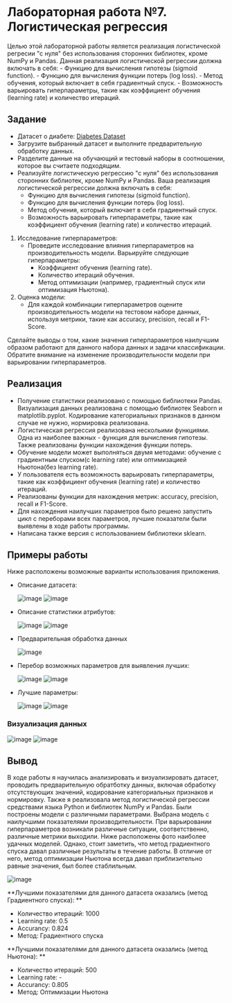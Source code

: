 # Лабораторная работа №7. Логистическая регрессия

Целью этой лабораторной работы является реализация логистической регресии "с нуля" без использования сторонних библиотек, кроме NumPy и Pandas. Данная реализация логистической регрессии должна включать в себя:
    - Функцию для вычисления гипотезы (sigmoid function).
    - Функцию для вычисления функции потерь (log loss).
    - Метод обучения, который включает в себя градиентный спуск.
    - Возможность варьировать гиперпараметры, такие как коэффициент обучения (learning rate) и количество итераций.

## Задание
- Датасет о диабете: [Diabetes Dataset](https://www.kaggle.com/uciml/pima-indians-diabetes-database)
- Загрузите выбранный датасет и выполните предварительную обработку данных.
- Разделите данные на обучающий и тестовый наборы в соотношении, которое вы считаете подходящим.
- Реализуйте логистическую регрессию "с нуля" без использования сторонних библиотек, кроме NumPy и Pandas. Ваша реализация логистической регрессии должна включать в себя:
    - Функцию для вычисления гипотезы (sigmoid function).
    - Функцию для вычисления функции потерь (log loss).
    - Метод обучения, который включает в себя градиентный спуск.
    - Возможность варьировать гиперпараметры, такие как коэффициент обучения (learning rate) и количество итераций.
1. Исследование гиперпараметров:
    - Проведите исследование влияния гиперпараметров на производительность модели. Варьируйте следующие гиперпараметры:
        - Коэффициент обучения (learning rate).
        - Количество итераций обучения.
        - Метод оптимизации (например, градиентный спуск или оптимизация Ньютона).
2. Оценка модели:
    - Для каждой комбинации гиперпараметров оцените производительность модели на тестовом наборе данных, используя метрики, такие как accuracy, precision, recall и F1-Score.

Сделайте выводы о том, какие значения гиперпараметров наилучшим образом работают для данного набора данных и задачи классификации. Обратите внимание на изменение производительности модели при варьировании гиперпараметров.

## Реализация
- Получение статистики реализовано с помощью библиотеки Pandas. Визуализация данных реализована с помощью библиотек Seaborn и matplotlib.pyplot. Кодирование категориальных признаков в данном случае не нужно, нормировка реализована.
- Логистическая регрессия реализована нескольими функциями. Одна из наиболее важных - функция для вычисления гипотезы. Также реализованы функции нахождения функции потерь.
- Обучение модели может выполняться двумя методами: обучение с градиентным спуском(с learning rate) или оптимизацией Ньютона(без learning rate). 
- У пользователя есть возможность варьировать гиперпараметры, такие как коэффициент обучения (learning rate) и количество итераций.
- Реализованы функции для нахождения метрик: accuracy, precision, recall и F1-Score.
- Для нахождения наилучших параметров было решено запустить цикл с переборами всех параметров, лучшие показатели были выявлены в ходе работы программы.
- Написана также версия с использованием библиотеки sklearn.

## Примеры работы

Ниже расположены возможные варианты использования приложения.

- Описание датасета:

  ![image](https://github.com/ITSamantha/Artificial_Intelligence_Systems/assets/100091168/153adc0f-918c-448d-8f07-0de9a73db557)
  ![image](https://github.com/ITSamantha/Artificial_Intelligence_Systems/assets/100091168/cdc0044b-fd2b-4bd5-9d66-b939c4118dc3)

- Описание статистики атрибутов:

  ![image](https://github.com/ITSamantha/Artificial_Intelligence_Systems/assets/100091168/b7c4892b-d139-414a-86c7-c92f46934c9f)
  ![image](https://github.com/ITSamantha/Artificial_Intelligence_Systems/assets/100091168/0ebea341-ec1d-4cd1-9a84-c6c0d6e7aca1)

- Предварительная обработка данных

  ![image](https://github.com/ITSamantha/Artificial_Intelligence_Systems/assets/100091168/a8142168-5c6b-4e6a-bcfa-b797491fb140)

- Перебор возможных параметров для выявления лучших:
  
  ![image](https://github.com/ITSamantha/Artificial_Intelligence_Systems/assets/100091168/6ad33ffa-6364-42b2-a325-5e3f84296f29)
  ![image](https://github.com/ITSamantha/Artificial_Intelligence_Systems/assets/100091168/208bad0d-b2d3-4b31-b8a7-47b3cf0da9de)

- Лучшие параметры:

  ![image](https://github.com/ITSamantha/Artificial_Intelligence_Systems/assets/100091168/ba6ff719-f743-4afe-b924-50b9411df60d)
  ![image](https://github.com/ITSamantha/Artificial_Intelligence_Systems/assets/100091168/d7edbace-7d54-4529-9f91-96f09a19528c)

### Визуализация данных

  ![image](https://github.com/ITSamantha/Artificial_Intelligence_Systems/assets/100091168/9046f47b-c6a9-4964-b0e8-b34868425773)
  ![image](https://github.com/ITSamantha/Artificial_Intelligence_Systems/assets/100091168/42be7981-d0fa-4fef-9776-86a402b41920)

## Вывод
В ходе работы я научилась анализировать и визуализировать датасет, проводить предварительную обратботку данных, включая обработку отсутствующих значений, кодирование категориальных признаков и нормировку. Также я реализовала метод логистической регрессии средствами языка Python и библиотек NumPy и Pandas. Были построены модели с различными параметрами. Выбрана модель с наилучшими показателями производительности. При варьировании гиперпараметров возникали различные ситуации, соответственно, различные метрики выходили. Ниже расположены фото наиболее удачных моделей. Однако, стоит заметить, что метод градиентного спуска давал различные результаты в течение работы. В отличие от него, метод оптимизации Ньютона всегда давал приблизительно равные значения, был более стаблильным.

![image](https://github.com/ITSamantha/Artificial_Intelligence_Systems/assets/100091168/9b2e5384-eadf-4b0d-bc0a-a19c74823bc7)


**Лучшими показателями для данного датасета оказались (метод Градиентного спуска): **
- Количество итераций: 1000
- Learning rate: 0.5
- Accurancy: 0.824
- Метод: Градиентного спуска

**Лучшими показателями для данного датасета оказались (метод Ньютона): **
- Количество итераций: 500
- Learning rate: -
- Accurancy: 0.805
- Метод: Оптимизации Ньютона
